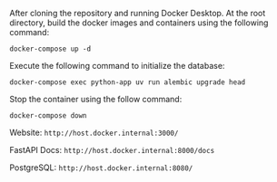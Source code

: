 After cloning the repository and running Docker Desktop. At the root directory, build the docker images and containers using the following command:

`docker-compose up -d`

Execute the following command to initialize the database:

`docker-compose exec python-app uv run alembic upgrade head`

Stop the container using the follow command:

`docker-compose down`

Website: `http://host.docker.internal:3000/`

FastAPI Docs: `http://host.docker.internal:8000/docs`

PostgreSQL: `http://host.docker.internal:8080/`
